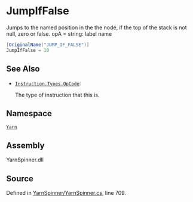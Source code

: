 # JumpIfFalse

Jumps to the named position in the the node, if the top of the stack is not null, zero or false. opA = string: label name

```csharp
[OriginalName("JUMP_IF_FALSE")]
JumpIfFalse = 10
```

## See Also

* [`Instruction.Types.OpCode`](./): 

  The type of instruction that this is.

## Namespace

[`Yarn`](../)

## Assembly

YarnSpinner.dll

## Source

Defined in [YarnSpinner/YarnSpinner.cs](https://github.com/YarnSpinnerTool/YarnSpinner//blob/develop/YarnSpinner/YarnSpinner.cs#L709), line 709.

